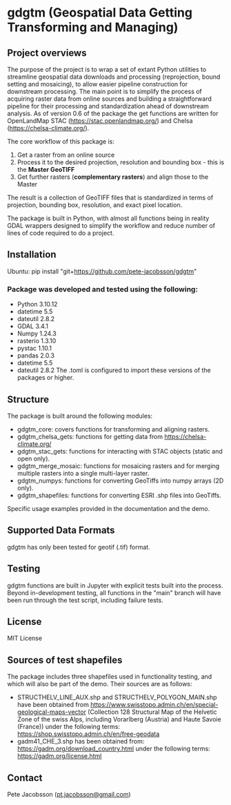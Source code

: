 # gdgtm (Geospatial Data Getting Transforming and Managing)

## Project overviews
The purpose of the project is to wrap a set of extant Python utilities to streamline geospatial data downloads and processing (reprojection, bound setting and mosaicing), to allow easier pipeline construction for downstream processing. The main point is to simplify the process of acquiring raster data from online sources and building a straightforward pipeline for their processing and standardization ahead of downstream analysis. As of version 0.6 of the package the get functions are written for OpenLandMap STAC (https://stac.openlandmap.org/) and Chelsa (https://chelsa-climate.org/).

The core workflow of this package is:
1. Get a raster from an online source
2. Process it to the desired projection, resolution and bounding box - this is the **Master GeoTIFF**
3. Get further rasters (**complementary rasters**) and align those to the Master

The result is a collection of GeoTIFF files that is standardized in terms of projection, bounding box, resolution, and exact pixel location.

The package is built in Python, with almost all functions being in reality GDAL wrappers designed to simplify the workflow and reduce number of lines of code required to do a project.


## Installation
Ubuntu: pip install "git+https://github.com/pete-jacobsson/gdgtm"

### Package was developed and tested using the following:
* Python 3.10.12
* datetime 5.5
* dateutil 2.8.2
* GDAL 3.4.1
* Numpy 1.24.3
* rasterio 1.3.10
* pystac 1.10.1
* pandas 2.0.3
* datetime 5.5
* dateutil 2.8.2
The .toml is configured to import these versions of the packages or higher.

## Structure
The package is built around the following modules:
- gdgtm_core: covers functions for transforming and aligning rasters.
- gdgtm_chelsa_gets: functions for getting data from https://chelsa-climate.org/
- gdgtm_stac_gets: functions for interacting with STAC objects (static and open only).
- gdgtm_merge_mosaic: functions for mosaicing rasters and for merging multiple rasters into a single multi-layer raster.
- gdgtm_numpys: functions for converting GeoTiffs into numpy arrays (2D only).
- gdgtm_shapefiles: functions for converting ESRI .shp files into GeoTiffs.

Specific usage examples provided in the documentation and the demo.


## Supported Data Formats
gdgtm has only been tested for geotif (.tif) format.

## Testing
gdgtm functions are built in Jupyter with explicit tests built into the process.
Beyond in-development testing, all functions in the "main" branch will have been run through the test script, including failure tests.

## License
MIT License

## Sources of test shapefiles

The package includes three shapefiles used in functionality testing, and which will also be part of the demo. Their sources are as follows:

- STRUCTHELV_LINE_AUX.shp and STRUCTHELV_POLYGON_MAIN.shp have been obtained from https://www.swisstopo.admin.ch/en/special-geological-maps-vector (Collection 128 Structural Map of the Helvetic Zone of the swiss Alps, including Vorarlberg (Austria) and Haute Savoie (France)) under the following terms: https://shop.swisstopo.admin.ch/en/free-geodata
- gadm41_CHE_3.shp has been obtained from: https://gadm.org/download_country.html under the following terms: https://gadm.org/license.html


## Contact
Pete Jacobsson (pt.jacobsson@gmail.com)
